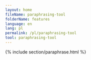 ```yaml
---
layout: home
fileName: paraphrasing-tool
folderName: features
language: en
lang: pl
permalink: /pl/paraphrasing-tool
tool: paraphrasing-tool
---
```

{% include section/paraphrase.html %}
